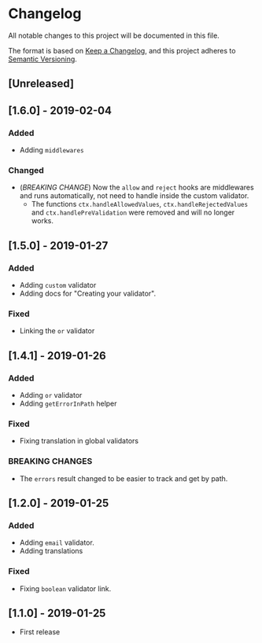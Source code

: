 # Changelog
All notable changes to this project will be documented in this file.

The format is based on [Keep a Changelog](https://keepachangelog.com/en/1.0.0/),
and this project adheres to [Semantic Versioning](https://semver.org/spec/v2.0.0.html).

## [Unreleased]

## [1.6.0] - 2019-02-04

### Added

- Adding `middlewares`

### Changed

- (*BREAKING CHANGE*) Now the `allow` and `reject` hooks are middlewares and runs automatically, not need to handle inside the custom validator.
  - The functions `ctx.handleAllowedValues`, `ctx.handleRejectedValues` and `ctx.handlePreValidation` were removed and will no longer works.

## [1.5.0] - 2019-01-27

### Added

- Adding `custom` validator
- Adding docs for "Creating your validator".

### Fixed

- Linking the `or` validator

## [1.4.1] - 2019-01-26

### Added

- Adding `or` validator
- Adding `getErrorInPath` helper

### Fixed

- Fixing translation in global validators

### BREAKING CHANGES

- The `errors` result changed to be easier to track and get by path.


## [1.2.0] - 2019-01-25

### Added

- Adding `email` validator.
- Adding translations

### Fixed

- Fixing `boolean` validator link.


## [1.1.0] - 2019-01-25

- First release